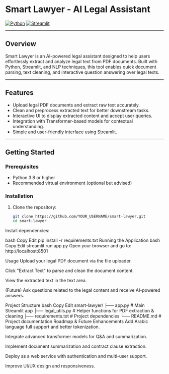 # Smart Lawyer - AI Legal Assistant

[![Python](https://img.shields.io/badge/python-3.8%2B-blue.svg)](https://www.python.org/)
[![Streamlit](https://img.shields.io/badge/streamlit-app-green.svg)](https://streamlit.io/)

---

## Overview

Smart Lawyer is an AI-powered legal assistant designed to help users effortlessly extract and analyze legal text from PDF documents. Built with Python, Streamlit, and NLP techniques, this tool enables quick document parsing, text cleaning, and interactive question answering over legal texts.

---

## Features

- Upload legal PDF documents and extract raw text accurately.
- Clean and preprocess extracted text for better downstream tasks.
- Interactive UI to display extracted content and accept user queries.
- Integration with Transformer-based models for contextual understanding.
- Simple and user-friendly interface using Streamlit.

---

## Getting Started

### Prerequisites

- Python 3.8 or higher
- Recommended virtual environment (optional but advised)

### Installation

1. Clone the repository:
   ```bash
   git clone https://github.com/YOUR_USERNAME/smart-lawyer.git
   cd smart-lawyer
Install dependencies:

bash
Copy
Edit
pip install -r requirements.txt
Running the Application
bash
Copy
Edit
streamlit run app.py
Open your browser and go to: http://localhost:8501

Usage
Upload your legal PDF document via the file uploader.

Click "Extract Text" to parse and clean the document content.

View the extracted text in the text area.

(Future) Ask questions related to the legal content and receive AI-powered answers.

Project Structure
bash
Copy
Edit
smart-lawyer/
├── app.py               # Main Streamlit app
├── legal_utils.py       # Helper functions for PDF extraction & cleaning
├── requirements.txt     # Project dependencies
└── README.md            # Project documentation
Roadmap & Future Enhancements
Add Arabic language full support and better tokenization.

Integrate advanced transformer models for Q&A and summarization.

Implement document summarization and contract clause extraction.

Deploy as a web service with authentication and multi-user support.

Improve UI/UX design and responsiveness.

